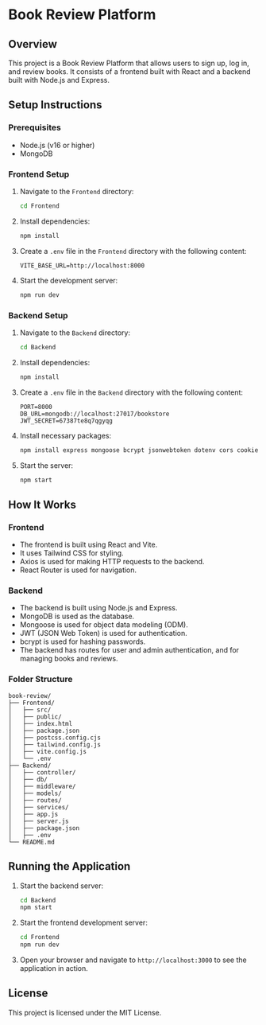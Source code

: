 # Book Review Platform

## Overview

This project is a Book Review Platform that allows users to sign up, log in, and review books. It consists of a frontend built with React and a backend built with Node.js and Express.

## Setup Instructions

### Prerequisites

- Node.js (v16 or higher)
- MongoDB

### Frontend Setup

1. Navigate to the `Frontend` directory:
   ```sh
   cd Frontend
   ```

2. Install dependencies:
   ```sh
   npm install
   ```

3. Create a `.env` file in the `Frontend` directory with the following content:
   ```
   VITE_BASE_URL=http://localhost:8000
   ```

4. Start the development server:
   ```sh
   npm run dev
   ```

### Backend Setup

1. Navigate to the `Backend` directory:
   ```sh
   cd Backend
   ```

2. Install dependencies:
   ```sh
   npm install
   ```

3. Create a `.env` file in the `Backend` directory with the following content:
   ```
   PORT=8000
   DB_URL=mongodb://localhost:27017/bookstore
   JWT_SECRET=67387te8q7qgyqg
   ```

4. Install necessary packages:
   ```sh
   npm install express mongoose bcrypt jsonwebtoken dotenv cors cookie-parser express-validator
   ```

5. Start the server:
   ```sh
   npm start
   ```

## How It Works

### Frontend

- The frontend is built using React and Vite.
- It uses Tailwind CSS for styling.
- Axios is used for making HTTP requests to the backend.
- React Router is used for navigation.

### Backend

- The backend is built using Node.js and Express.
- MongoDB is used as the database.
- Mongoose is used for object data modeling (ODM).
- JWT (JSON Web Token) is used for authentication.
- bcrypt is used for hashing passwords.
- The backend has routes for user and admin authentication, and for managing books and reviews.

### Folder Structure

```
book-review/
├── Frontend/
│   ├── src/
│   ├── public/
│   ├── index.html
│   ├── package.json
│   ├── postcss.config.cjs
│   ├── tailwind.config.js
│   ├── vite.config.js
│   └── .env
├── Backend/
│   ├── controller/
│   ├── db/
│   ├── middleware/
│   ├── models/
│   ├── routes/
│   ├── services/
│   ├── app.js
│   ├── server.js
│   ├── package.json
│   ├── .env
└── README.md
```

## Running the Application

1. Start the backend server:
   ```sh
   cd Backend
   npm start
   ```

2. Start the frontend development server:
   ```sh
   cd Frontend
   npm run dev
   ```

3. Open your browser and navigate to `http://localhost:3000` to see the application in action.

## License

This project is licensed under the MIT License.
